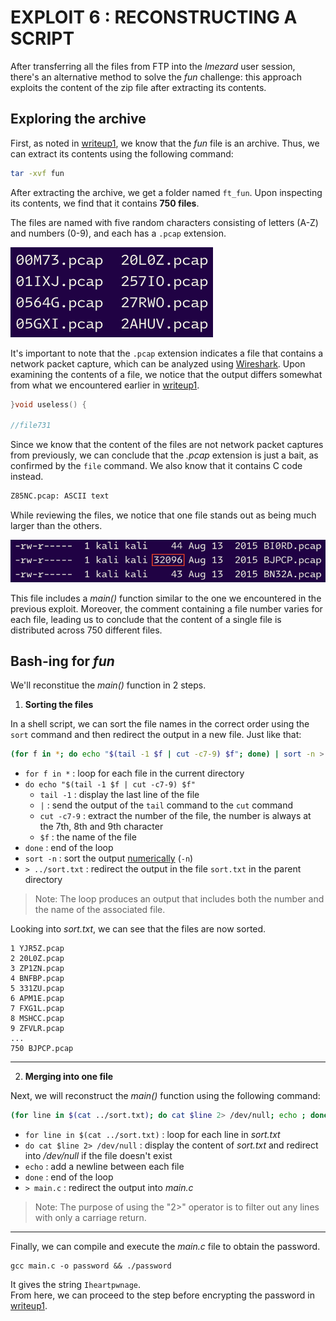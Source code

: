 # EXPLOIT 6 : RECONSTRUCTING A SCRIPT

After transferring all the files from FTP into the *lmezard* user session, there's an alternative method to solve the *fun* challenge: this approach exploits the content of the zip file after extracting its contents.

## Exploring the archive

First, as noted in [writeup1](https://github.com/Daduli/Boot2Root/blob/master/writeup1.md), we know that the *fun* file is an archive. Thus, we can extract its contents using the following command:

```sh
tar -xvf fun
```

After extracting the archive, we get a folder named `ft_fun`. Upon inspecting its contents, we find that it contains **750 files**.

The files are named with five random characters consisting of letters (A-Z) and numbers (0-9), and each has a `.pcap` extension.

![pcap files](../images/pcap.png)

It's important to note that the `.pcap` extension indicates a file that contains a network packet capture, which can be analyzed using [Wireshark](https://www.wireshark.org/). Upon examining the contents of a file, we notice that the output differs somewhat from what we encountered earlier in [writeup1](https://github.com/Daduli/Boot2Root/blob/master/writeup1.md).

```c
}void useless() {

//file731
```

Since we know that the content of the files are not network packet captures from previously, we can conclude that the *.pcap* extension is just a bait, as confirmed by the `file` command. We also know that it contains C code instead.
```sh
Z85NC.pcap: ASCII text
```

While reviewing the files, we notice that one file stands out as being much larger than the others.

![big file](../images/big_file.png)

This file includes a *main()* function similar to the one we encountered in the previous exploit. Moreover, the comment containing a file number varies for each file, leading us to conclude that the content of a single file is distributed across 750 different files.

## Bash-ing for *fun*

We'll reconstitue the *main()* function in 2 steps.

1. **Sorting the files**

In a shell script, we can sort the file names in the correct order using the `sort` command and then redirect the output in a new file. Just like that:

```bash
(for f in *; do echo "$(tail -1 $f | cut -c7-9) $f"; done) | sort -n > ../sort.txt
```

- `for f in *` : loop for each file in the current directory
- `do echo "$(tail -1 $f | cut -c7-9) $f"`
	- `tail -1` : display the last line of the file
	- `|` : send the output of the `tail` command to the `cut` command
	- `cut -c7-9` : extract the number of the file, the number is always at the 7th, 8th and 9th character
	- `$f` : the name of the file
- `done` : end of the loop
- `sort -n` : sort the output <u>numerically</u> (`-n`)
- `> ../sort.txt` : redirect the output in the file `sort.txt` in the parent directory

> Note: The loop produces an output that includes both the number and the name of the associated file.

Looking into *sort.txt*, we can see that the files are now sorted.

```
1 YJR5Z.pcap
2 20L0Z.pcap
3 ZP1ZN.pcap
4 BNFBP.pcap
5 331ZU.pcap
6 APM1E.pcap
7 FXG1L.pcap
8 MSHCC.pcap
9 ZFVLR.pcap
...
750 BJPCP.pcap
```

---

2. **Merging into one file**

Next, we will reconstruct the *main()* function using the following command:

```bash
(for line in $(cat ../sort.txt); do cat $line 2> /dev/null; echo ; done) > main.c
```
- `for line in $(cat ../sort.txt)` : loop for each line in *sort.txt* 
- `do cat $line 2> /dev/null` : display the content of *sort.txt* and redirect into */dev/null*  if the file doesn't exist
- `echo` : add a newline between each file
- `done` : end of the loop
- `> main.c` : redirect the output into *main.c*

> Note: The purpose of using the "2>" operator is to filter out any lines with only a carriage return.

---

Finally, we can compile and execute the *main.c* file to obtain the password.

```
gcc main.c -o password && ./password
```

It gives the string `Iheartpwnage`.\
From here, we can proceed to the step before encrypting the password in [writeup1](https://github.com/Daduli/Boot2Root/blob/master/writeup1.md).
